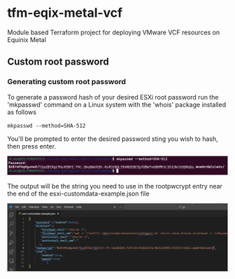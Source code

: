 # tfm-eqix-metal-vcf
Module based Terraform project for deploying VMware VCF resources on Equinix Metal

## Custom root password

### Generating custom root password
To generate a password hash of your desired ESXi root password run the 'mkpasswd' command on a Linux system with the 'whois' package installed as follows

```shell
mkpasswd --method=SHA-512
```
You'll be prompted to enter the desired password sting you wish to hash, then press enter. 

![Alt text](assets/9-mkpasswd_example.png?raw=true "mkpasswd Example")

The output will be the string you need to use in the rootpwcrypt entry near the end of the esxi-customdata-example.json file

![Alt text](assets/10-mkpasswd_in_json.png?raw=true "mkpasswd Example in rootpwcrypt")
